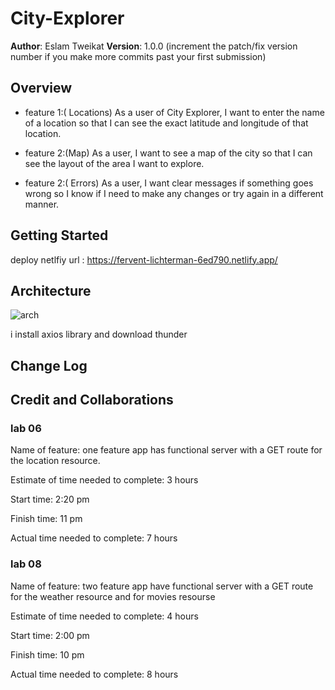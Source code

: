 # City-Explorer

**Author**: Eslam Tweikat
**Version**: 1.0.0 (increment the patch/fix version number if you make more commits past your first submission)

## Overview
<!-- Provide a high level overview of what this application is and why you are building it, beyond the fact that it's an assignment for this class. (i.e. What's your problem domain?) -->

* feature 1:( Locations) As a user of City Explorer, I want to enter the name of a location so that I can see the exact latitude and longitude of that location.

* feature 2:(Map) As a user, I want to see a map of the city so that I can see the layout of the area I want to explore.
* feature 2:( Errors) As a user, I want clear messages if something goes wrong so I know if I need to make any changes or try again in a different manner.

## Getting Started
<!-- What are the steps that a user must take in order to build this app on their own machine and get it running? -->

deploy netlfiy url : <https://fervent-lichterman-6ed790.netlify.app/>

## Architecture
<!-- Provide a detailed description of the application design. What technologies (languages, libraries, etc) you're using, and any other relevant design information. -->
![arch](./arch.pngarch.png)

i install axios library and download thunder

## Change Log

<!-- Use this area to document the iterative changes made to your application as each feature is successfully implemented. Use time stamps. Here's an example:

01-01-2001 4:59pm - Application now has a fully-functional express server, with a GET route for the location resource. -->

## Credit and Collaborations
<!-- Give credit (and a link) to other people or resources that helped you build this application. -->
### lab 06

Name of feature: one feature app has functional server with a GET route for the location resource.

Estimate of time needed to complete: 3 hours

Start time: 2:20 pm

Finish time: 11 pm

Actual time needed to complete: 7 hours

### lab 08

Name of feature: two feature app have functional server with a GET route for the weather resource and for movies resourse

Estimate of time needed to complete: 4 hours

Start time: 2:00 pm

Finish time: 10 pm

Actual time needed to complete: 8 hours
